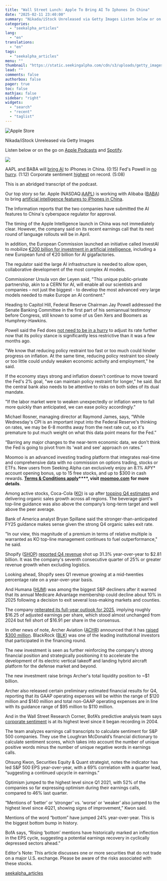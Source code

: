```yaml
---
title: "Wall Street Lunch: Apple To Bring AI To Iphones In China"
date: "2025-02-11 23:40:00"
summary: "Nikada/iStock Unreleased via Getty Images Listen below or on the go on Apple Podcasts and Spotify. AAPL and BABA will bring AI to iPhones in China. (0:15) Fed's Powell in no hurry. (1:12) Corporate sentiment highest on record. (5:08) This is an abridged transcript of the podcast. Our top story..."
categories:
  - "seekalpha_articles"
lang:
  - "en"
translations:
  - "en"
tags:
  - "seekalpha_articles"
menu: ""
thumbnail: "https://static.seekingalpha.com/cdn/s3/uploads/getty_images/458990823/image_458990823.jpg"
lead: ""
comments: false
authorbox: false
pager: true
toc: false
mathjax: false
sidebar: "right"
widgets:
  - "search"
  - "recent"
  - "taglist"
---
```


![Apple Store](https://static.seekingalpha.com/cdn/s3/uploads/getty_images/458990823/image_458990823.jpg?io=getty-c-w750) 



Nikada/iStock Unreleased via Getty Images





Listen below or on the go on [Apple Podcasts](https://podcasts.apple.com/us/podcast/wall-street-breakfast/id1358381502) and [Spotify](https://open.spotify.com/show/05uLjJxkVgQsRk8LWLCLpx?si=r3_yJgxiQiivJwNQG8WNew&nd=1).


![](https://static.seekingalpha.com/uploads/2018/11/21/podcast_series_header.png)





AAPL and BABA will [bring AI](https://seekingalpha.com/news/4406133-apple-alibaba-to-bring-ai-to-iphones-in-china-report) to iPhones in China. (0:15) Fed's Powell in [no hurry](https://seekingalpha.com/news/4406157-federal-reserve-wont-hurry-to-adjust-policy-rate-powell-repeats-in-congress-testimony). (1:12) Corporate sentiment [highest](https://seekingalpha.com/news/4405745-corporate-sentiment-is-recording-its-highest-level-in-history-according-to-bofa) on record. (5:08)

This is an abridged transcript of the podcast.

Our top story so far. Apple (NASDAQ:[AAPL](https://seekingalpha.com/symbol/AAPL "Apple Inc.")) is working with Alibaba ([BABA](https://seekingalpha.com/symbol/BABA "Alibaba Group Holding Limited")) to bring [artificial intelligence features to iPhones in China](https://seekingalpha.com/news/4406133-apple-alibaba-to-bring-ai-to-iphones-in-china-report).

The Information reports that the two companies have submitted the AI features to China's cyberspace regulator for approval.

The timing of the Apple Intelligence launch in China was not immediately clear. However, the company said on its recent earnings call that its next round of language rollouts will be in April.

In addition, the European Commission launched an initiative called InvestAI to mobilize [€200 billion for investment in artificial intelligence](https://seekingalpha.com/news/4406011-eu-launches-200b-ai-investment-plan), including a new European fund of €20 billion for AI gigafactories.

The regulator said the large AI infrastructure is needed to allow open, collaborative development of the most complex AI models.

Commissioner Ursula von der Leyen said, "This unique public-private partnership, akin to a CERN for AI, will enable all our scientists and companies – not just the biggest - to develop the most advanced very large models needed to make Europe an AI continent."

Heading to Capitol Hill, Federal Reserve Chairman Jay Powell addressed the Senate Banking Committee in the first part of his semiannual testimony before Congress, still known to some of us Gen Xers and Boomers as Humphrey-Hawkins.

Powell said the Fed does [not need to be in a hurry](https://seekingalpha.com/news/4406157-federal-reserve-wont-hurry-to-adjust-policy-rate-powell-repeats-in-congress-testimony) to adjust its rate further now that its policy stance is significantly less restrictive than it was a few months ago.

"We know that reducing policy restraint too fast or too much could hinder progress on inflation. At the same time, reducing policy restraint too slowly or too little could unduly weaken economic activity and employment," he said.

If the economy stays strong and inflation doesn't continue to move toward the Fed's 2% goal, "we can maintain policy restraint for longer," he said. But the central bank also needs to be attentive to risks on both sides of its dual mandate.

"If the labor market were to weaken unexpectedly or inflation were to fall more quickly than anticipated, we can ease policy accordingly."

Michael Rosner, managing director at Raymond James, says, “While Wednesday's CPI is an important input into the Federal Reserve's thinking on rates, we may be 6-8 months away from the next rate cut, so it's premature to put much weight on what this data point means for the Fed.”

“Barring any major changes to the near-term economic data, we don't think the Fed is going to pivot from its 'wait and see' approach on rates.”

Moomoo is an advanced investing trading platform that integrates real-time and comprehensive data with no commission on options trading, stocks or ETFs. New users from Seeking Alpha can exclusively enjoy an 8.1% APY\* account opening bonus, up to 15 free stocks, and up to $300 in cash rewards. **[Terms & Conditions apply](https://www.moomoo.com/us/support/topic4_522)****, visit** **[moomoo.com](https://start.moomoo.com/01v3R2)** **for more details**.

Among active stocks, Coca-Cola ([KO](https://seekingalpha.com/symbol/KO "The Coca-Cola Company")) is up after [topping Q4 estimates](https://seekingalpha.com/news/4406113-staples-superstar-coca-cola-continues-to-outpace-the-sector-amid-a-minefield-of-challenges) and delivering organic sales growth across all regions. The beverage giant's top-line guidance was also above the company’s long-term target and well above the peer average.

Bank of America analyst Bryan Spillane said the stronger-than-anticipated FY25 guidance makes sense given the strong Q4 organic sales exit rate.

"In our view, this magnitude of a premium in terms of relative multiple is warranted as KO top-line management continues to fuel outperformance," he said.

Shopify ([SHOP](https://seekingalpha.com/symbol/SHOP "Shopify Inc.")) [reported Q4 revenue](https://seekingalpha.com/news/4406002-shopify-see-sales-operating-income-and-free-cash-flow-sail-higher-in-q4) shot up 31.3% year-over-year to $2.81 billion. It was the company's seventh consecutive quarter of 25% or greater revenue growth when excluding logistics.

Looking ahead, Shopify sees Q1 revenue growing at a mid-twenties percentage rate on a year-over-year basis.

And Humana ([HUM](https://seekingalpha.com/symbol/HUM "Humana Inc.")) was among the biggest S&P decliners after it warned that its annual Medicare Advantage membership could decline about 10% in 2025 following a decision to exit several loss-making markets and counties.

The company [reiterated its full-year outlook for 2025](https://seekingalpha.com/news/4406009-humana-stock-focus-q4-results), implying roughly $16.25 of adjusted earnings per share, which stood almost unchanged from 2024 but fell short of $16.91 per share in the consensus.

In other news of note, Archer Aviation ([ACHR](https://seekingalpha.com/symbol/ACHR "Archer Aviation Inc.")) announced that it has [raised $300 million](https://seekingalpha.com/news/4406004-archer-aviation-raises-300m-to-bolster-its-financial-position). BlackRock ([BLK](https://seekingalpha.com/symbol/BLK "BlackRock, Inc.")) was one of the leading institutional investors that participated in the financing round.

The new investment is seen as further reinforcing the company's strong financial position and strategically positioning it to accelerate the development of its electric vertical takeoff and landing hybrid aircraft platform for the defense market and beyond.

The new investment raise brings Archer's total liquidity position to ~$1 billion.

Archer also released certain preliminary estimated financial results for Q4, reporting that its GAAP operating expenses will be within the range of $120 million and $140 million and total non-GAAP operating expenses are in line with its guidance range of $95 million to $110 million.

And in the Wall Street Research Corner, BofA’s predictive analysis team says [corporate sentiment](https://seekingalpha.com/news/4405745-corporate-sentiment-is-recording-its-highest-level-in-history-according-to-bofa) is at its highest level since it began recording in 2004.

The team analyzes earnings call transcripts to calculate sentiment for S&P 500 companies. They use the Loughran McDonald’s financial dictionary to calculate sentiment scores, which takes into account the number of unique positive words minus the number of unique negative words in earnings calls.

Ohsung Kwon, Securities Equity & Quant strategist, notes the indicator has led S&P 500 EPS year-over-year, with a 69% correlation with a quarter lead, “suggesting a continued upcycle in earnings.”

Optimism jumped to the highest level since Q1 2021, with 52% of the companies so far expressing optimism during their earnings calls, compared to 46% last quarter.

“Mentions of ‘better’ or ‘stronger’ vs. ‘worse’ or ‘weaker’ also jumped to the highest level since 4Q21, showing signs of improvement,” Kwon said.

Mentions of the word “bottom” have jumped 24% year-over-year. This is the biggest bottom bump in history.

BofA says, “Rising ‘bottom’ mentions have historically marked an inflection in the EPS cycle, suggesting a potential earnings recovery in cyclically depressed sectors ahead.”

Editor's Note: This article discusses one or more securities that do not trade on a major U.S. exchange. Please be aware of the risks associated with these stocks.

[seekalpha_articles](https://seekingalpha.com/article/4757130-wall-street-lunch-apple-to-bring-ai-to-iphones-in-china)
